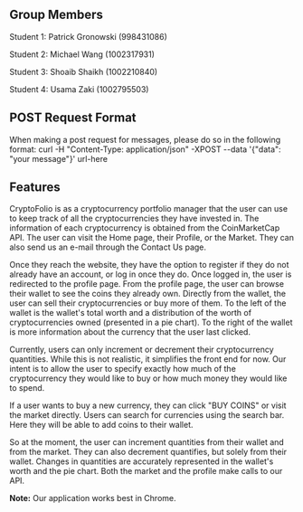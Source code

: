 ## Group Members
Student 1: Patrick Gronowski (998431086)

Student 2: Michael Wang (1002317931)

Student 3: Shoaib Shaikh (1002210840)

Student 4: Usama Zaki (1002795503)

## POST Request Format
When making a post request for messages, please do so in the following format:
curl -H "Content-Type: application/json" -XPOST --data '{"data": "your message"}' url-here
 
## Features
CryptoFolio is as a cryptocurrency portfolio manager that the user can use to keep track of all the cryptocurrencies they have invested in. The information of each cryptocurrency is obtained from the CoinMarketCap API. The user can visit the Home page, their Profile, or the Market. They can also send us an e-mail through the Contact Us page.

Once they reach the website, they have the option to register if they do not already have an account, or log in once they do. Once logged in, the user is redirected to the profile page. From the profile page, the user can browse their wallet to see the coins they already own. Directly from the wallet, the user can sell their cryptocurrencies or buy more of them. To the left of the wallet is the wallet's total worth and a distribution of the worth of cryptocurrencies owned (presented in a pie chart). To the right of the wallet is more information about the currency that the user last clicked.

Currently, users can only increment or decrement their cryptocurrency quantities. While this is not realistic, it simplifies the front end for now. Our intent is to allow the user to specify exactly how much of the cryptocurrency they would like to buy or how much money they would like to spend.

If a user wants to buy a new currency, they can click "BUY COINS" or visit the market directly. Users can search for currencies using the search bar. Here they will be able to add coins to their wallet. 

So at the moment, the user can increment quantities from their wallet and from the market. They can also decrement quantifies, but solely from their wallet. Changes in quantities are accurately represented in the wallet's worth and the pie chart. Both the market and the profile make calls to our API.

**Note:** Our application works best in Chrome.